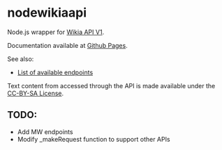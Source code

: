 # nodewikiaapi
Node.js wrapper for [Wikia API V1](http://dev.wikia.com/api/v1).

Documentation available at [Github Pages](https://tchojnacki.github.io/nodewikiaapi/).

See also:
* [List of available endpoints](/nodewikiaapi/docs/tutorial-Endpoints.html)

Text content from accessed through the API is made available under the [CC-BY-SA License](http://www.wikia.com/Licensing).

## TODO:
* Add MW endpoints
* Modify _makeRequest function to support other APIs